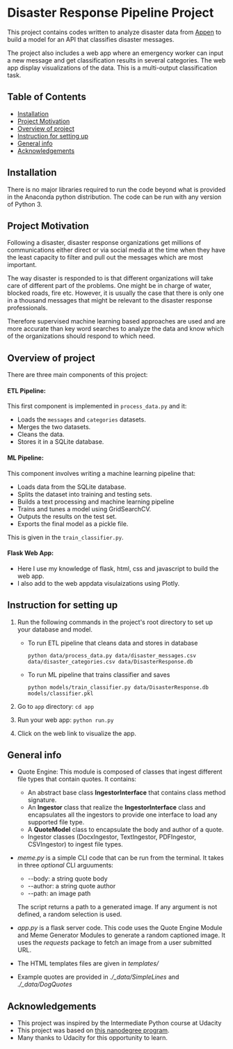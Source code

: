 # Disaster Response Pipeline Project

This project contains codes written to analyze disaster data from [Appen](https://appen.com) to build a model for an API that classifies disaster messages.

The project also includes a web app where an emergency worker can input a new message and get classification results in several categories. The web app display visualizations of the data. This is a multi-output classification task.


## Table of Contents
* [Installation](#installation)
* [Project Motivation](#project-motivation)
* [Overview of project](#overview-of-project)
* [Instruction for setting up](#instruction-for-setting-up)
* [General info](#general-info)
* [Acknowledgements](#acknowledgements)


## Installation

There is no major libraries required to run the code beyond what is provided in the Anaconda python distribution. The code can be run with any version of Python 3.

## Project Motivation

Following a disaster, disaster response organizations get millions of communications either direct or via social media at the time when they have the least capacity to filter and pull out the messages which are most important. 

The way disaster is responded to is that different organizations will take care of different part of the problems. One might be in charge of water, blocked roads, fire etc. However, it is usually the case that there is only one in a thousand messages that might be relevant to the disaster response professionals. 

Therefore supervised machine learning based approaches are used and are more accurate than key word searches to analyze the data and know which of the organizations should respond to which need.

## Overview of project

There are three main components of this project:

#### ETL Pipeline: 

  This first component is implemented in `process_data.py` and it:
  - Loads the `messages` and `categories` datasets.
  - Merges the two datasets.
  - Cleans the data.
  - Stores it in a SQLite database.

#### ML Pipeline:

This component involves writing a machine learning pipeline that:
  - Loads data from the SQLite database.
  - Splits the dataset into training and testing sets.
  - Builds a text processing and machine learning pipeline
  - Trains and tunes a model using GridSearchCV.
  - Outputs the results on the test set.
  - Exports the final model as a pickle file.
  
This is given in the `train_classifier.py`.

#### Flask Web App:

- Here I use my knowledge of flask, html, css and javascript to build the web app. 
- I also add to the web appdata visulaizations using Plotly.

## Instruction for setting up
1. Run the following commands in the project's root directory to set up your database and model.

    - To run ETL pipeline that cleans data and stores in database
    
        ```python data/process_data.py data/disaster_messages.csv data/disaster_categories.csv data/DisasterResponse.db```
        
    - To run ML pipeline that trains classifier and saves
    
        ```python models/train_classifier.py data/DisasterResponse.db models/classifier.pkl```

2. Go to `app` directory: `cd app`

3. Run your web app: `python run.py`

4. Click on the web link to visualize the app.


## General info
* Quote Engine: This module is composed of classes that ingest different file types that contain quotes. It contains:
  * An abstract base class **IngestorInterface** that contains class method signature.
  * An **Ingestor** class that realize the **IngestorInterface** class and encapsulates all the ingestors to provide one interface to load any supported    file type.
  * A **QuoteModel** class to encapsulate the body and author of a quote.
  * Ingestor classes (DocxIngestor, TextIngestor, PDFIngestor, CSVIngestor) to ingest file types.
* *meme.py* is a simple CLI code that can be run from the terminal. It takes in three *optional* CLI arguuments:
  * \--body: a string quote body
  * \--author: a string quote author
  * \--path: an image path
  
  The script returns a path to a generated image. If any argument is not defined, a random selection is used.
* *app.py* is a flask server code. This code uses the Quote Engine Module and Meme Generator Modules to generate a random captioned image. It uses the *requests* package to fetch an image from a user submitted URL.
* The HTML templates files are given in *templates/*
* Example quotes are provided in   _./\_data/SimpleLines_ and  _./\_data/DogQuotes_

## Acknowledgements
- This project was inspired by the Intermediate Python course at Udacity
- This project was based on [this nanodegree program](https://www.udacity.com/course/intermediate-python-nanodegree--nd303).
- Many thanks to Udacity for this opportunity to learn.

